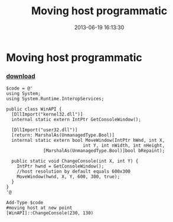 ﻿---
pid:            4207
parent:         0
children:       
poster:         greg zakharov
title:          Moving host programmatic
date:           2013-06-19 16:13:30
description:    
format:         posh
---

# Moving host programmatic

### [download](4207.ps1)  



```posh
$code = @'
using System;
using System.Runtime.InteropServices;

public class WinAPI {
  [DllImport("kernel32.dll")]
  internal static extern IntPtr GetConsoleWindow();

  [DllImport("user32.dll")]
  [return: MarshalAs(UnmanagedType.Bool)]
  internal static extern bool MoveWindow(IntPtr hWnd, int X,
                             int Y, int nWidth, int nHeight,
              [MarshalAs(UnmanagedType.Bool)]bool bRepaint);

  public static void ChangeConsole(int X, int Y) {
    IntPtr hwnd = GetConsoleWindow();
    //host resolution by default equals 600x300
    MoveWindow(hwnd, X, Y, 600, 300, true);
  }
}
'@

Add-Type $code
#moving host at new point
[WinAPI]::ChangeConsole(230, 130)
```
